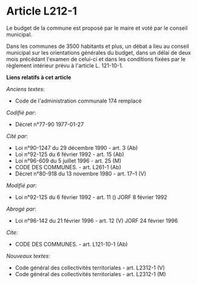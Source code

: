 # Article L212-1

Le budget de la commune est proposé par le maire et voté par le conseil municipal.

Dans les communes de 3500 habitants et plus, un débat a lieu au conseil municipal sur les orientations générales du budget,
dans un délai de deux mois précédant l'examen de celui-ci et dans les conditions fixées par le règlement intérieur prévu à
l'article L. 121-10-1.

**Liens relatifs à cet article**

_Anciens textes_:

  - Code de l'administration communale 174 remplacé

_Codifié par_:

  - Décret n°77-90 1977-01-27

_Cité par_:

  - Loi n°90-1247 du 29 décembre 1990 - art. 3 (Ab)
  - Loi n°92-125 du 6 février 1992 - art. 15 (Ab)
  - Loi n°96-609 du 5 juillet 1996 - art. 25 (M)
  - CODE DES COMMUNES. - art. L261-1 (Ab)
  - Décret n°80-918 du 13 novembre 1980 - art. 17–1 (V)

_Modifié par_:

  - Loi n°92-125 du 6 février 1992 - art. 11 () JORF 8 février 1992

_Abrogé par_:

  - Loi n°96-142 du 21 février 1996 - art. 12 (V) JORF 24 février 1996

_Cite_:

  - CODE DES COMMUNES. - art. L121-10-1 (Ab)

_Nouveaux textes_:

  - Code général des collectivités territoriales - art. L2312-1 (V)
  - Code général des collectivités territoriales - art. L2312-1 (M)
